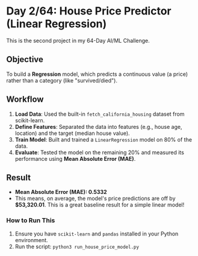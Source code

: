 # Day 2/64: House Price Predictor (Linear Regression)

This is the second project in my 64-Day AI/ML Challenge.

## Objective
To build a **Regression** model, which predicts a continuous value (a price) rather than a category (like "survived/died").

## Workflow
1.  **Load Data**: Used the built-in `fetch_california_housing` dataset from scikit-learn.
2.  **Define Features**: Separated the data into features (e.g., house age, location) and the target (median house value).
3.  **Train Model**: Built and trained a `LinearRegression` model on 80% of the data.
4.  **Evaluate**: Tested the model on the remaining 20% and measured its performance using **Mean Absolute Error (MAE)**.

## Result
* **Mean Absolute Error (MAE): 0.5332**
* This means, on average, the model's price predictions are off by **$53,320.01**. This is a great baseline result for a simple linear model!

### How to Run This
1.  Ensure you have `scikit-learn` and `pandas` installed in your Python environment.
2.  Run the script: `python3 run_house_price_model.py`
